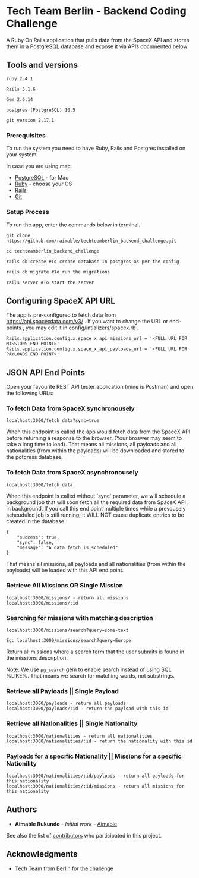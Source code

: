 # Tech Team Berlin - Backend Coding Challenge

 A Ruby On Rails application that pulls data from the SpaceX API and stores them in a PostgreSQL database and expose it via APIs documented below.

## Tools and versions

```
ruby 2.4.1

Rails 5.1.6

Gem 2.6.14

postgres (PostgreSQL) 10.5

git version 2.17.1

```

### Prerequisites

To run the system you need to have Ruby, Rails and Postgres installed on your system. 

In case you are using mac: 

* [PostgreSQL](https://www.elliotblackburn.com/installing-postgresql-on-macos-osx/) - for Mac
* [Ruby](https://www.ruby-lang.org/en/documentation/installation/) - choose your OS
* [Rails](https://guides.rubyonrails.org/getting_started.html)
* [Git](https://guides.rubyonrails.org/getting_started.html)


### Setup Process

To run the app, enter the commands below in terminal. 

```
git clone https://github.com/raimable/techteamberlin_backend_challenge.git

cd techteamberlin_backend_challenge

rails db:create #To create database in postgres as per the config

rails db:migrate #To run the migrations 

rails server #To start the server

```

## Configuring SpaceX API URL

The app is pre-configured to fetch data from https://api.spacexdata.com/v3/ . If you want to change the URL or end-points , you may edit it in config/intializers/spacex.rb .

```
Rails.application.config.x.space_x_api_missions_url = '<FULL URL FOR MISSIONS END POINT>'
Rails.application.config.x.space_x_api_payloads_url = '<FULL URL FOR PAYLOADS END POINT>'
```


## JSON API End Points 

Open your favourite REST API tester application (mine is Postman) and open the following URLs:

### To fetch Data from SpaceX synchronousely


```
localhost:3000/fetch_data​​?sync=true
```

When this endpoint is called the app would fetch data from the SpaceX API before returning a response to the browser. (Your broswer may seem to take a long time to load). That means all missions, all payloads and all nationalities (from within the payloads) will be downloaded and stored to the potgress database.

### To fetch Data from SpaceX asynchronousely

```
localhost:3000/fetch_data​​
```
When this endpoint is called without 'sync' parameter, we will schedule a background job that will soon fetch all the required data from SpaceX API , in background. If you call this end point multiple times while a prevousely scheuduled job is still running, it WILL NOT cause duplicate entries to be created in the database.

```
{
    "success": true,
    "sync": false,
    "message": "A data fetch is scheduled"
}

```
That means all missions, all payloads and all nationalities (from within the payloads) will be loaded with this API end point.

### Retrieve All Missions OR Single Mission

```
localhost:3000/missions/​​ ​​- return all missions
localhost:3000/missions/:id​​ ​​
```


### Searching for missions with matching description

```
localhost:3000/missions/search​​?query=some-text

Eg: localhost:3000/missions/search?query=Europe
```
Return all missions where a search term that the user submits is found in the missions description.

Note: We use `pg_search` gem to enable search instead of using SQL %LIKE%. That means we search for matching words, not substrings.

### Retrieve all Payloads || Single Payload 

```
localhost:3000/payloads​​ - return all payloads
localhost:3000/payloads/:id​​ - return the payload with this id
```

### Retrieve all Nationalities || Single Nationality 

```
localhost:3000/nationalities​​ - return all nationalities
localhost:3000/nationalities/:id​​ - return the nationality with this id
```

### Payloads for a specific Nationality || Missions for a specific Nationility 

```
localhost:3000/nationalities/:id/payloads​​ - return all payloads for this nationality
localhost:3000/nationalities/:id/missions​​ - return all missions for this nationality

```

## Authors

* **Aimable Rukundo** - *Initial work* - [Aimable](https://github.com/raimable/)

See also the list of [contributors](https://github.com/raimable/techteamberlin_backend_challenge/contributors) who participated in this project.


## Acknowledgments

* Tech Team from Berlin for the challenge
